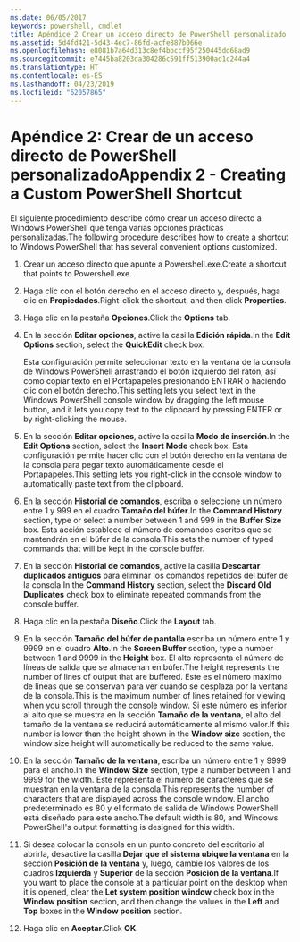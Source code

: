 ```yaml
---
ms.date: 06/05/2017
keywords: powershell, cmdlet
title: Apéndice 2 Crear un acceso directo de PowerShell personalizado
ms.assetid: 5d4fd421-5d43-4ec7-86fd-acfe887b066e
ms.openlocfilehash: e8081b7a64d313c8ef4bbccf95f250445dd68ad9
ms.sourcegitcommit: e7445ba8203da304286c591ff513900ad1c244a4
ms.translationtype: HT
ms.contentlocale: es-ES
ms.lasthandoff: 04/23/2019
ms.locfileid: "62057865"
---
```

# <a name="appendix-2---creating-a-custom-powershell-shortcut"></a><span data-ttu-id="9eb13-103">Apéndice 2: Crear de un acceso directo de PowerShell personalizado</span><span class="sxs-lookup"><span data-stu-id="9eb13-103">Appendix 2 - Creating a Custom PowerShell Shortcut</span></span>

<span data-ttu-id="9eb13-104">El siguiente procedimiento describe cómo crear un acceso directo a Windows PowerShell que tenga varias opciones prácticas personalizadas.</span><span class="sxs-lookup"><span data-stu-id="9eb13-104">The following procedure describes how to create a shortcut to Windows PowerShell that has several convenient options customized.</span></span>

1. <span data-ttu-id="9eb13-105">Crear un acceso directo que apunte a Powershell.exe.</span><span class="sxs-lookup"><span data-stu-id="9eb13-105">Create a shortcut that points to Powershell.exe.</span></span>

2. <span data-ttu-id="9eb13-106">Haga clic con el botón derecho en el acceso directo y, después, haga clic en **Propiedades**.</span><span class="sxs-lookup"><span data-stu-id="9eb13-106">Right-click the shortcut, and then click **Properties**.</span></span>

3. <span data-ttu-id="9eb13-107">Haga clic en la pestaña **Opciones**.</span><span class="sxs-lookup"><span data-stu-id="9eb13-107">Click the **Options** tab.</span></span>

4. <span data-ttu-id="9eb13-108">En la sección **Editar opciones**, active la casilla **Edición rápida**.</span><span class="sxs-lookup"><span data-stu-id="9eb13-108">In the **Edit Options** section, select the **QuickEdit** check box.</span></span>

    <span data-ttu-id="9eb13-109">Esta configuración permite seleccionar texto en la ventana de la consola de Windows PowerShell arrastrando el botón izquierdo del ratón, así como copiar texto en el Portapapeles presionando ENTRAR o haciendo clic con el botón derecho.</span><span class="sxs-lookup"><span data-stu-id="9eb13-109">This setting lets you select text in the Windows PowerShell console window by dragging the left mouse button, and it lets you copy text to the clipboard by pressing ENTER or by right-clicking the mouse.</span></span>

5. <span data-ttu-id="9eb13-110">En la sección **Editar opciones**, active la casilla **Modo de inserción**.</span><span class="sxs-lookup"><span data-stu-id="9eb13-110">In the **Edit Options** section, select the **Insert Mode** check box.</span></span> <span data-ttu-id="9eb13-111">Esta configuración permite hacer clic con el botón derecho en la ventana de la consola para pegar texto automáticamente desde el Portapapeles.</span><span class="sxs-lookup"><span data-stu-id="9eb13-111">This setting lets you right-click in the console window to automatically paste text from the clipboard.</span></span>

6. <span data-ttu-id="9eb13-112">En la sección **Historial de comandos**, escriba o seleccione un número entre 1 y 999 en el cuadro **Tamaño del búfer**.</span><span class="sxs-lookup"><span data-stu-id="9eb13-112">In the **Command History** section, type or select a number between 1 and 999 in the **Buffer Size** box.</span></span> <span data-ttu-id="9eb13-113">Esta acción establece el número de comandos escritos que se mantendrán en el búfer de la consola.</span><span class="sxs-lookup"><span data-stu-id="9eb13-113">This sets the number of typed commands that will be kept in the console buffer.</span></span>

7. <span data-ttu-id="9eb13-114">En la sección **Historial de comandos**, active la casilla **Descartar duplicados antiguos** para eliminar los comandos repetidos del búfer de la consola.</span><span class="sxs-lookup"><span data-stu-id="9eb13-114">In the **Command History** section, select the **Discard Old Duplicates** check box to eliminate repeated commands from the console buffer.</span></span>

8. <span data-ttu-id="9eb13-115">Haga clic en la pestaña **Diseño**.</span><span class="sxs-lookup"><span data-stu-id="9eb13-115">Click the **Layout** tab.</span></span>

9. <span data-ttu-id="9eb13-116">En la sección **Tamaño del búfer de pantalla** escriba un número entre 1 y 9999 en el cuadro **Alto**.</span><span class="sxs-lookup"><span data-stu-id="9eb13-116">In the **Screen Buffer** section, type a number between 1 and 9999 in the **Height** box.</span></span> <span data-ttu-id="9eb13-117">El alto representa el número de líneas de salida que se almacenan en búfer.</span><span class="sxs-lookup"><span data-stu-id="9eb13-117">The height represents the number of lines of output that are buffered.</span></span> <span data-ttu-id="9eb13-118">Este es el número máximo de líneas que se conservan para ver cuándo se desplaza por la ventana de la consola.</span><span class="sxs-lookup"><span data-stu-id="9eb13-118">This is the maximum number of lines retained for viewing when you scroll through the console window.</span></span> <span data-ttu-id="9eb13-119">Si este número es inferior al alto que se muestra en la sección **Tamaño de la ventana**, el alto del tamaño de la ventana se reducirá automáticamente al mismo valor.</span><span class="sxs-lookup"><span data-stu-id="9eb13-119">If this number is lower than the height shown in the **Window size** section, the window size height will automatically be reduced to the same value.</span></span>

10. <span data-ttu-id="9eb13-120">En la sección **Tamaño de la ventana**, escriba un número entre 1 y 9999 para el ancho.</span><span class="sxs-lookup"><span data-stu-id="9eb13-120">In the **Window Size** section, type a number between 1 and 9999 for the width.</span></span> <span data-ttu-id="9eb13-121">Este representa el número de caracteres que se muestran en la ventana de la consola.</span><span class="sxs-lookup"><span data-stu-id="9eb13-121">This represents the number of characters that are displayed across the console window.</span></span> <span data-ttu-id="9eb13-122">El ancho predeterminado es 80 y el formato de salida de Windows PowerShell está diseñado para este ancho.</span><span class="sxs-lookup"><span data-stu-id="9eb13-122">The default width is 80, and Windows PowerShell's output formatting is designed for this width.</span></span>

11. <span data-ttu-id="9eb13-123">Si desea colocar la consola en un punto concreto del escritorio al abrirla, desactive la casilla **Dejar que el sistema ubique la ventana** en la sección **Posición de la ventana** y, luego, cambie los valores de los cuadros **Izquierda** y **Superior** de la sección **Posición de la ventana**.</span><span class="sxs-lookup"><span data-stu-id="9eb13-123">If you want to place the console at a particular point on the desktop when it is opened, clear the **Let system position window** check box in the **Window position** section, and then change the values in the **Left** and **Top** boxes in the **Window position** section.</span></span>

12. <span data-ttu-id="9eb13-124">Haga clic en **Aceptar**.</span><span class="sxs-lookup"><span data-stu-id="9eb13-124">Click **OK**.</span></span>
